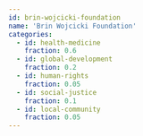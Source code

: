 ```yaml
---
id: brin-wojcicki-foundation
name: 'Brin Wojcicki Foundation'
categories:
  - id: health-medicine
    fraction: 0.6
  - id: global-development
    fraction: 0.2
  - id: human-rights
    fraction: 0.05
  - id: social-justice
    fraction: 0.1
  - id: local-community
    fraction: 0.05
---
```

